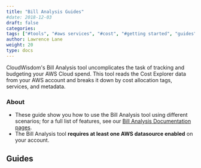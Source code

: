 ```yaml
---
title: "Bill Analysis Guides"
#date: 2018-12-03
draft: false
categories:
tags: ["#tools", "#aws services", "#cost", "#getting started", "guides"]
author: Lawrence Lane
weight: 20
type: docs
---
```


CloudWisdom's Bill Analysis tool uncomplicates the task of tracking and budgeting your AWS Cloud spend. This tool reads the Cost Explorer data from your AWS account and breaks it down by cost allocation tags, services, and metadata.

### About

- These guide show you how to use the Bill Analysis tool using different scenarios; for a full list of features, see our [Bill Analysis Documentation pages](/billing-analysis).
- The Bill Analysis tool **requires at least one AWS datasource enabled** on your account.

## Guides  
